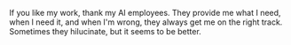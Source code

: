 If you like my work, thank my AI employees. They provide me what I need, when I need it, and when I'm wrong, they always get me on the right track. Sometimes they hilucinate, but it seems to be better.
